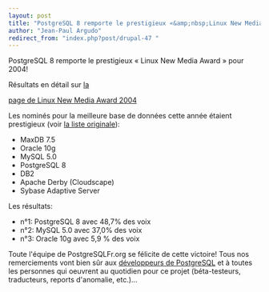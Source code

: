 ```yaml
---
layout: post
title: "PostgreSQL 8 remporte le prestigieux «&amp;nbsp;Linux New Media Award&amp;nbsp;» pour 2004!"
author: "Jean-Paul Argudo"
redirect_from: "index.php?post/drupal-47 "
---
```



<p></p>

<!--more-->


<p>

PostgreSQL 8 remporte le prestigieux «&nbsp;Linux New Media Award&nbsp;» pour 2004!

</p>

<p>Résultats en détail sur <a href="http://www.linuxnewmedia.de/Award_2004/award2004/"> la

page de Linux New Media Award 2004</a>

</p>

<p>Les nominés pour la meilleure base de données cette année étaient prestigieux (voir <a href="http://www.linuxnewmedia.de/Award_2004/award2004/ab.jpg">la liste originale</a>):

</p>

<ul>

<li>MaxDB 7.5</li>

<li>Oracle 10g</li>

<li>MySQL 5.0</li>

<li>PostgreSQL 8</li>

<li>DB2</li>

<li>Apache Derby (Cloudscape)</li>

<li>Sybase Adaptive Server</li>

</ul>

<p>Les résultats:

</p>

<ul>

<li>n°1:&nbsp;PostgreSQL 8 avec 48,7% des voix</li>

<li>n°2:&nbsp;MySQL 5.0 avec 37,0% des voix</li>

<li>n°3:&nbsp;Oracle 10g avec 5,9 % des voix</li>

</ul>

<p>

Toute l'équipe de PostgreSQLFr.org se félicite de cette victoire! Tous nos remerciements vont bien sûr aux <a href="http://developer.postgresql.org/">développeurs de PostgreSQL</a> et à toutes les personnes qui oeuvrent au quotidien pour ce projet (béta-testeurs, traducteurs, reports d'anomalie, etc.)...

</p>